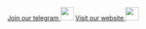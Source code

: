 <p style="font-size:14px" align="right">
<a href="https://t.me/massa_indonesia" target="_blank">Join our telegram <img src="https://user-images.githubusercontent.com/50621007/168689534-796f181e-3e4c-43a5-8183-9888fc92cfa7.png" width="30"/></a>
<a href="https://massa.net" target="_blank">Visit our website <img src="[https://user-images.githubusercontent.com/17427126/175755613-c76cc9be-a51c-4766-b79d-c27b00cdd7f5.png" width="30"/></a>
</p>
